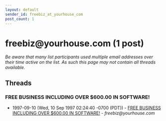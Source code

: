 ```yaml
---
layout: default
sender_id: freebiz_at_yourhouse_com
post_count: 1
---
```


# freebiz<span>@</span>yourhouse.com (1 post)

_Be aware that many list participants used multiple email addresses over their time active on the list. As such this page may not contain all threads available._

## Threads

### FREE BUSINESS INCLUDING OVER $600.00 IN SOFTWARE!
+ 1997-09-10 (Wed, 10 Sep 1997 02:24:40 -0700 (PDT)) - [FREE BUSINESS INCLUDING OVER $600.00 IN SOFTWARE!](/archive/1997/09/0899b4c2096093ecac4e965d9561f75e7c2b7dc77377e027259599b93a62640d) - _freebiz@yourhouse.com_

